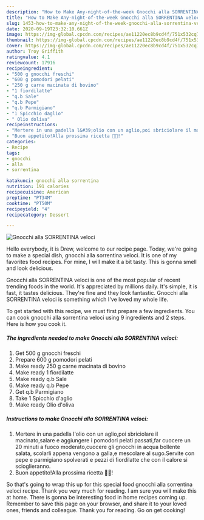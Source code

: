```yaml
---
description: "How to Make Any-night-of-the-week Gnocchi alla SORRENTINA veloci"
title: "How to Make Any-night-of-the-week Gnocchi alla SORRENTINA veloci"
slug: 1453-how-to-make-any-night-of-the-week-gnocchi-alla-sorrentina-veloci
date: 2020-09-19T23:32:10.661Z
image: https://img-global.cpcdn.com/recipes/ae11220ec8b9cd4f/751x532cq70/gnocchi-alla-sorrentina-veloci-recipe-main-photo.jpg
thumbnail: https://img-global.cpcdn.com/recipes/ae11220ec8b9cd4f/751x532cq70/gnocchi-alla-sorrentina-veloci-recipe-main-photo.jpg
cover: https://img-global.cpcdn.com/recipes/ae11220ec8b9cd4f/751x532cq70/gnocchi-alla-sorrentina-veloci-recipe-main-photo.jpg
author: Troy Griffith
ratingvalue: 4.1
reviewcount: 17916
recipeingredient:
- "500 g gnocchi freschi"
- "600 g pomodori pelati"
- "250 g carne macinata di bovino"
- "1 fiordilatte"
- "q.b Sale"
- "q.b Pepe"
- "q.b Parmigiano"
- "1 Spicchio daglio"
- " Olio doliva"
recipeinstructions:
- "Mertere in una padella l&#39;olio con un aglio,poi sbriciolare il macinato,salare e aggiungere i pomodori pelati passati,far cuocere un 20 minuti a fuoco moderato,cuocere gli gnocchi in acqua bollente salata, scolarli appena vengono a galla,e mescolare al sugo.Servite con pepe e parmigiano spolverati e pezzi di fiordilatte che con il calore si scioglieranno."
- "Buon appetito!Alla prossima ricetta 👩‍🍳!"
categories:
- Recipe
tags:
- gnocchi
- alla
- sorrentina

katakunci: gnocchi alla sorrentina 
nutrition: 191 calories
recipecuisine: American
preptime: "PT34M"
cooktime: "PT50M"
recipeyield: "4"
recipecategory: Dessert

---
```



![Gnocchi alla SORRENTINA veloci](https://img-global.cpcdn.com/recipes/ae11220ec8b9cd4f/751x532cq70/gnocchi-alla-sorrentina-veloci-recipe-main-photo.jpg)

Hello everybody, it is Drew, welcome to our recipe page. Today, we're going to make a special dish, gnocchi alla sorrentina veloci. It is one of my favorites food recipes. For mine, I will make it a bit tasty. This is gonna smell and look delicious.



Gnocchi alla SORRENTINA veloci is one of the most popular of recent trending foods in the world. It's appreciated by millions daily. It's simple, it is fast, it tastes delicious. They're fine and they look fantastic. Gnocchi alla SORRENTINA veloci is something which I've loved my whole life.


To get started with this recipe, we must first prepare a few ingredients. You can cook gnocchi alla sorrentina veloci using 9 ingredients and 2 steps. Here is how you cook it.

<!--inarticleads1-->

##### The ingredients needed to make Gnocchi alla SORRENTINA veloci:

1. Get 500 g gnocchi freschi
1. Prepare 600 g pomodori pelati
1. Make ready 250 g carne macinata di bovino
1. Make ready 1 fiordilatte
1. Make ready q.b Sale
1. Make ready q.b Pepe
1. Get q.b Parmigiano
1. Take 1 Spicchio d&#39;aglio
1. Make ready  Olio d&#39;oliva




<!--inarticleads2-->

##### Instructions to make Gnocchi alla SORRENTINA veloci:

1. Mertere in una padella l&#39;olio con un aglio,poi sbriciolare il macinato,salare e aggiungere i pomodori pelati passati,far cuocere un 20 minuti a fuoco moderato,cuocere gli gnocchi in acqua bollente salata, scolarli appena vengono a galla,e mescolare al sugo.Servite con pepe e parmigiano spolverati e pezzi di fiordilatte che con il calore si scioglieranno.
1. Buon appetito!Alla prossima ricetta 👩‍🍳!




So that's going to wrap this up for this special food gnocchi alla sorrentina veloci recipe. Thank you very much for reading. I am sure you will make this at home. There is gonna be interesting food in home recipes coming up. Remember to save this page on your browser, and share it to your loved ones, friends and colleague. Thank you for reading. Go on get cooking!
